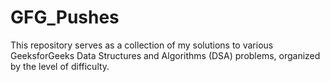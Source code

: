 # GFG_Pushes
This repository serves as a collection of my solutions to various GeeksforGeeks Data Structures and Algorithms (DSA) problems, organized by the level of difficulty.
